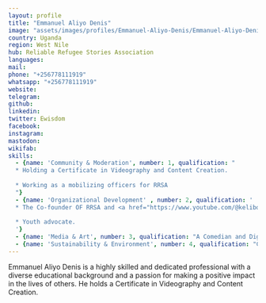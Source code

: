 ```yaml
---
layout: profile
title: "Emmanuel Aliyo Denis"
image: "assets/images/profiles/Emmanuel-Aliyo-Denis/Emmanuel-Aliyo-Denis.jpg"
country: Uganda
region: West Nile
hub: Reliable Refugee Stories Association
languages:
mail: 
phone: "+256778111919"
whatsapp: "+256778111919"
website: 
telegram: 
github: 
linkedin: 
twitter: Ewisdom
facebook: 
instagram: 
mastodon: 
wikifab: 
skills:
  - {name: 'Community & Moderation', number: 1, qualification: "
  * Holding a Certificate in Videography and Content Creation.
  
  * Working as a mobilizing officers for RRSA
  "}
  - {name: 'Organizational Development' , number: 2, qualification: '
  * The Co-founder OF RRSA and <a href="https://www.youtube.com/@keliboyscomedy211">Keli Boys</a>
  
  * Youth advocate.
  '}
  - {name: 'Media & Art', number: 3, qualification: "A Comedian and Digital Refugee Story Teller"}
  - {name: 'Sustainability & Environment', number: 4, qualification: "Climate Change and Environmental Advocate"}
---
```

Emmanuel Aliyo Denis is a highly skilled and dedicated professional with a diverse educational background and a passion for making a positive impact in the lives of others. He holds a Certificate in Videography and Content Creation.
